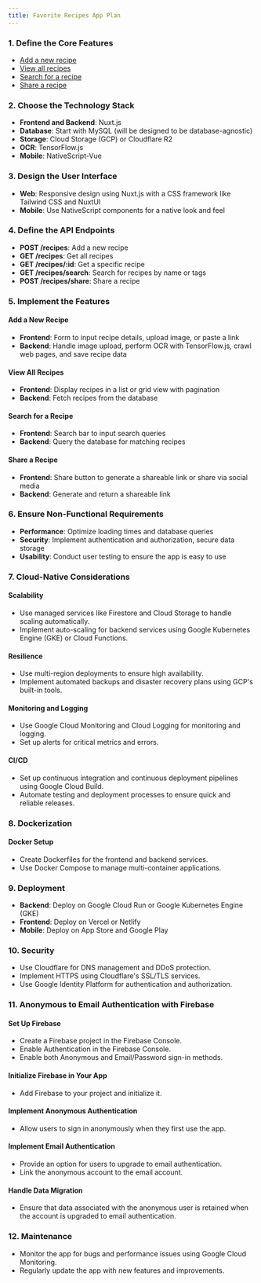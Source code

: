 ```yaml
---
title: Favorite Recipes App Plan
---
```


### 1. Define the Core Features

- [Add a new recipe](./favorite-recipes-srs_1.md#add-a-new-recipe)
- [View all recipes](./favorite-recipes-srs_1.md#view-all-recipes)
- [Search for a recipe](./favorite-recipes-srs_1.md#search-for-a-recipe)
- [Share a recipe](./favorite-recipes-srs_1.md#share-a-recipe)

### 2. Choose the Technology Stack

- **Frontend and Backend**: Nuxt.js
- **Database**: Start with MySQL (will be designed to be database-agnostic)
- **Storage**: Cloud Storage (GCP) or Cloudflare R2
- **OCR**: TensorFlow.js
- **Mobile**: NativeScript-Vue

### 3. Design the User Interface

- **Web**: Responsive design using Nuxt.js with a CSS framework like Tailwind CSS and NuxtUI
- **Mobile**: Use NativeScript components for a native look and feel

### 4. Define the API Endpoints

- **POST /recipes**: Add a new recipe
- **GET /recipes**: Get all recipes
- **GET /recipes/:id**: Get a specific recipe
- **GET /recipes/search**: Search for recipes by name or tags
- **POST /recipes/share**: Share a recipe

### 5. Implement the Features

#### Add a New Recipe

- **Frontend**: Form to input recipe details, upload image, or paste a link
- **Backend**: Handle image upload, perform OCR with TensorFlow.js, crawl web pages, and save recipe data

#### View All Recipes

- **Frontend**: Display recipes in a list or grid view with pagination
- **Backend**: Fetch recipes from the database

#### Search for a Recipe

- **Frontend**: Search bar to input search queries
- **Backend**: Query the database for matching recipes

#### Share a Recipe

- **Frontend**: Share button to generate a shareable link or share via social media
- **Backend**: Generate and return a shareable link

### 6. Ensure Non-Functional Requirements

- **Performance**: Optimize loading times and database queries
- **Security**: Implement authentication and authorization, secure data storage
- **Usability**: Conduct user testing to ensure the app is easy to use

### 7. Cloud-Native Considerations

#### Scalability

- Use managed services like Firestore and Cloud Storage to handle scaling automatically.
- Implement auto-scaling for backend services using Google Kubernetes Engine (GKE) or Cloud Functions.

#### Resilience

- Use multi-region deployments to ensure high availability.
- Implement automated backups and disaster recovery plans using GCP's built-in tools.

#### Monitoring and Logging

- Use Google Cloud Monitoring and Cloud Logging for monitoring and logging.
- Set up alerts for critical metrics and errors.

#### CI/CD

- Set up continuous integration and continuous deployment pipelines using Google Cloud Build.
- Automate testing and deployment processes to ensure quick and reliable releases.

### 8. Dockerization

#### Docker Setup

- Create Dockerfiles for the frontend and backend services.
- Use Docker Compose to manage multi-container applications.

### 9. Deployment

- **Backend**: Deploy on Google Cloud Run or Google Kubernetes Engine (GKE)
- **Frontend**: Deploy on Vercel or Netlify
- **Mobile**: Deploy on App Store and Google Play

### 10. Security

- Use Cloudflare for DNS management and DDoS protection.
- Implement HTTPS using Cloudflare's SSL/TLS services.
- Use Google Identity Platform for authentication and authorization.

### 11. Anonymous to Email Authentication with Firebase

#### Set Up Firebase

- Create a Firebase project in the Firebase Console.
- Enable Authentication in the Firebase Console.
- Enable both Anonymous and Email/Password sign-in methods.

#### Initialize Firebase in Your App

- Add Firebase to your project and initialize it.

#### Implement Anonymous Authentication

- Allow users to sign in anonymously when they first use the app.

#### Implement Email Authentication

- Provide an option for users to upgrade to email authentication.
- Link the anonymous account to the email account.

#### Handle Data Migration

- Ensure that data associated with the anonymous user is retained when the account is upgraded to email authentication.

### 12. Maintenance

- Monitor the app for bugs and performance issues using Google Cloud Monitoring.
- Regularly update the app with new features and improvements.
